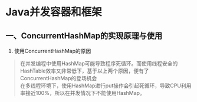 # Java并发容器和框架
## 一、ConcurrentHashMap的实现原理与使用
1. 使用ConcurrentHashMap的原因
>在并发编程中使用HashMap可能导致程序死循环。而使用线程安全的HashTable效率又非常低下，基于以上两个原因，便有了ConcurrentHashMap的登场机会  
>在多线程环境下，使用HashMap进行put操作会引起死循环，导致CPU利用率接近100%，所以在并发情况下不能使用HashMap。